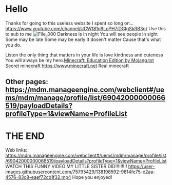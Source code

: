 # Hello
Thanks for going to this useless website
I spent so long on...
https://www.youtube.com/channel/UCW181n9LoPH7iDGIgSkRB3g/
Use this to sub to me
![File_000](https://user-images.githubusercontent.com/75795429/138197633-d7e227f7-8361-463d-b443-b4e964d57b8f.jpeg)
Darkness is in night
You will see people in sight
Some may be late
Some may be early
It dosen't matter
Cause that's what you do.

Listen the only thing that matters in your life is love kindness and cuteness
You will always be my hero.[Minecraft: Education Edition by Mojang.txt](https://github.com/josetzunun/CD-ME/files/7385384/Minecraft.Education.Edition.by.Mojang.txt)
Secret minecraft
https://www.minecraft.net
Real minecraft

Other pages:
https://mdm.manageengine.com/webclient#/uems/mdm/manage/profile/list/69042000000066519/payloadDetails?profileType=1&viewName=ProfileList
----------------------------------------------------------------------------------------------------------------------------------------
# THE END
Web links:
https://mdm.manageengine.com/webclient#/uems/mdm/manage/profile/list/69042000000066519/payloadDetails?profileType=1&viewName=ProfileList
WATCH THIS FUNNY VIDEO MY LITTLE SISTER DID!!!!!!!!!
https://user-images.githubusercontent.com/75795429/138198592-9814fe75-e2aa-4576-83c8-eaef72cb1f32.mp4
Hope you enjoyed!
